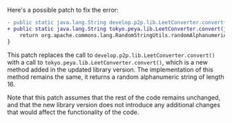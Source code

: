 Here's a possible patch to fix the error:
```diff
- public static java.lang.String develop.p2p.lib.LeetConverter.convert(java.lang.String) {
+ public static java.lang.String tokyo.peya.lib.LeetConverter.convert(java.lang.String) {
 	return org.apache.commons.lang.RandomStringUtils.randomAlphanumeric(16);
}
```
This patch replaces the call to `develop.p2p.lib.LeetConverter.convert()` with a call to `tokyo.peya.lib.LeetConverter.convert()`, which is a new method added in the updated library version. The implementation of this method remains the same, it returns a random alphanumeric string of length 16.

Note that this patch assumes that the rest of the code remains unchanged, and that the new library version does not introduce any additional changes that would affect the functionality of the code.